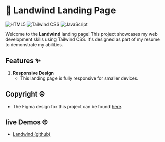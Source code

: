 ﻿# 🌟 Landwind Landing Page

![HTML5](https://img.shields.io/badge/HTML5-E34F26?style=for-the-badge&logo=html5&logoColor=white)
![Tailwind CSS](https://img.shields.io/badge/Tailwind_CSS-38B2AC?style=for-the-badge&logo=tailwind-css&logoColor=white)
![JavaScript](https://img.shields.io/badge/JavaScript-323330?style=for-the-badge&logo=javascript&logoColor=F7DF1E)

Welcome to the **Landwind** landing page! This project showcases my web development skills using Tailwind CSS. It's designed as part of my resume to demonstrate my abilities.

## Features ✨

1. **Responsive Design**
   - This landing page is fully responsive for smaller devices.

## Copyright ©️

- The Figma design for this project can be found
  [here](https://www.figma.com/community/file/1125744163617429490).

## live Demos 🌐

- [Landwind (github)](https://nomaan-07.github.io/Landwind)
